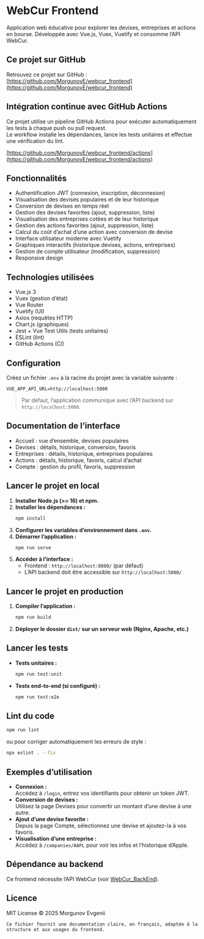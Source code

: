 # WebCur Frontend

Application web éducative pour explorer les devises, entreprises et actions en bourse. Développée avec Vue.js, Vuex, Vuetify et consomme l’API WebCur.

## Ce projet sur GitHub

Retrouvez ce projet sur GitHub :  
[https://github.com/MorgunovE/webcur_frontend](https://github.com/MorgunovE/webcur_frontend)

## Intégration continue avec GitHub Actions

Ce projet utilise un pipeline GitHub Actions pour exécuter automatiquement les tests à chaque push ou pull request.  
Le workflow installe les dépendances, lance les tests unitaires et effectue une vérification du lint.

[https://github.com/MorgunovE/webcur_frontend/actions](https://github.com/MorgunovE/webcur_frontend/actions)

## Fonctionnalités

- Authentification JWT (connexion, inscription, déconnexion)
- Visualisation des devises populaires et de leur historique
- Conversion de devises en temps réel
- Gestion des devises favorites (ajout, suppression, liste)
- Visualisation des entreprises cotées et de leur historique
- Gestion des actions favorites (ajout, suppression, liste)
- Calcul du coût d’achat d’une action avec conversion de devise
- Interface utilisateur moderne avec Vuetify
- Graphiques interactifs (historique devises, actions, entreprises)
- Gestion de compte utilisateur (modification, suppression)
- Responsive design

## Technologies utilisées

- Vue.js 3
- Vuex (gestion d’état)
- Vue Router
- Vuetify (UI)
- Axios (requêtes HTTP)
- Chart.js (graphiques)
- Jest + Vue Test Utils (tests unitaires)
- ESLint (lint)
- GitHub Actions (CI)

## Configuration

Créez un fichier `.env` à la racine du projet avec la variable suivante :

```
VUE_APP_API_URL=http://localhost:5000
```

> Par défaut, l’application communique avec l’API backend sur `http://localhost:5000`.

## Documentation de l’interface

- Accueil : vue d’ensemble, devises populaires
- Devises : détails, historique, conversion, favoris
- Entreprises : détails, historique, entreprises populaires
- Actions : détails, historique, favoris, calcul d’achat
- Compte : gestion du profil, favoris, suppression

## Lancer le projet en local

1. **Installer Node.js (>= 16) et npm.**
2. **Installer les dépendances :**
   ```sh
   npm install
   ```
3. **Configurer les variables d’environnement dans `.env`.**
4. **Démarrer l’application :**
   ```sh
   npm run serve
   ```
5. **Accéder à l’interface :**
    - Frontend : `http://localhost:8080/` (par défaut)
    - L’API backend doit être accessible sur `http://localhost:5000/`

## Lancer le projet en production

1. **Compiler l’application :**
   ```sh
   npm run build
   ```
2. **Déployer le dossier `dist/` sur un serveur web (Nginx, Apache, etc.)**

## Lancer les tests

- **Tests unitaires :**
  ```sh
  npm run test:unit
  ```
- **Tests end-to-end (si configuré) :**
  ```sh
  npm run test:e2e
  ```

## Lint du code

```sh
npm run lint
```

ou pour corriger automatiquement les erreurs de style :
```sh
npx eslint . --fix
```

## Exemples d’utilisation

- **Connexion :**  
  Accédez à `/login`, entrez vos identifiants pour obtenir un token JWT.
- **Conversion de devises :**  
  Utilisez la page Devises pour convertir un montant d’une devise à une autre.
- **Ajout d’une devise favorite :**  
  Depuis la page Compte, sélectionnez une devise et ajoutez-la à vos favoris.
- **Visualisation d’une entreprise :**  
  Accédez à `/companies/AAPL` pour voir les infos et l’historique d’Apple.

## Dépendance au backend

Ce frontend nécessite l’API WebCur (voir [WebCur_BackEnd](https://github.com/MorgunovE/WebCur_BackEnd)).

## Licence

MIT License © 2025 Morgunov Evgenii
```
Ce fichier fournit une documentation claire, en français, adaptée à la structure et aux usages du frontend.